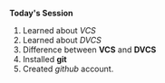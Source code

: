 **Today's Session**
 1. Learned about *VCS*
 2. Learned about *DVCS*
 3. Difference between **VCS** and **DVCS**
 4. Installed **git**
 5. Created *github* account.
